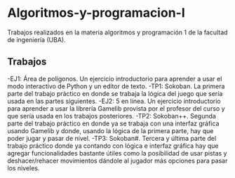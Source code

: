 # Algoritmos-y-programacion-I
Trabajos realizados en la materia algoritmos y programación 1 de la facultad de ingeniería (UBA). 

## Trabajos
-EJ1: Área de polígonos. Un ejercicio introductorio para aprender a usar el modo interactivo de Python y un editor de texto.
-TP1: Sokoban. La primera parte del trabajo práctico en donde se trabaja la lógica del juego que sería usada en las partes siguientes.
-EJ2: 5 en línea. Un ejercicio introductorio para aprender a usar la librería Gamelib provista por el profesor del curso y que sería usada en los trabajos posteriores.
-TP2: Sokoban++. Segunda parte del trabajo práctico en donde ya se trabaja con una interfaz gráfica usando Gamelib y donde, usando la lógica de la primera parte, hay que poder jugar y pasar de nivel.
-TP3: Sokoban#. Tercera y última parte del trabajo práctico donde ya contando con lógica e interfaz gráfica hay que agregar funcionalidades bastante útiles como la posibilidad de usar pistas y deshacer/rehacer movimientos dándole al jugador más opciones para pasar los niveles.

